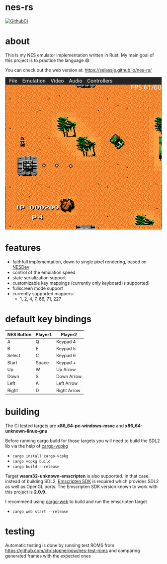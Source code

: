 # nes-rs
[![GithubCi](https://github.com/selassje/nes-rs/actions/workflows/ci.yml/badge.svg?branch=master)](https://github.com/selassje/nes-rs/actions/workflows/ci.yml)

# about

This is my NES emulator implementation written in Rust. My main goal of this project is to practice the language :smile:

You can check out the web version at:
https://selassje.github.io/nes-rs/

![NES](https://github.com/selassje/nes-rs/blob/master/res/demo.png)

# features

* faithfull implementation, down to single pixel rendering, based on [NESDev](https://wiki.nesdev.org/w/index.php/Nesdev_Wiki)
* control of the emulation speed
* state serialization support
* customizable key mappings (currently only keyboard is supported)
* fullscreen mode support
* currently supported mappers:
  * 1, 2, 4, 7, 66, 71, 227

# default key bindings

NES Button | Player1 | Player2
-----------| ------- | -------
A | Q | Keypad 4 
B | E | Keypad 5 
Select | C | Keypad 6 
Start | Space | Keypad + 
Up | W | Up Arrow
Down | S | Down Arrow 
Left | A | Left Arrow
Right | D | Right Arrow

# building

The CI tested targets are **x86_64-pc-windows-msvc** and **x86_64-unknown-linux-gnu** 

Before running cargo build for those targets you will need to build the SDL2 lib via the help of [cargo-vcpkg](https://github.com/mcgoo/cargo-vcpkg)

* `cargo install cargo-vcpkg`
* `cargo vcpkg build`
* `cargo build --release`


Target **wasm32-unknown-emscripten** is also supported.
In that case, instead of building SDL2, [Emscripten SDK](https://emscripten.org/docs/getting_started/downloads.html) 
is required which provides SDL2 as well as OpenGL ports.
The Emscripten SDK version known to work with this project is **2.0.9**.

I recommend using [cargo-web](https://github.com/koute/cargo-web) to build and run the emscripten target

* `cargo web start --release`

# testing

Automatic testing is done by running test ROMS from https://github.com/christopherpow/nes-test-roms and comparing generated frames with the expected ones

